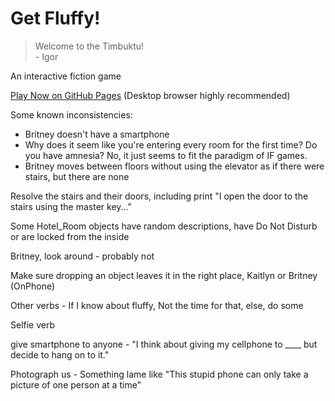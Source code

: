 # Get Fluffy!

> Welcome to the Timbuktu!<br>
>    \- Igor

An interactive fiction game

[Play Now on GitHub Pages](https://stone1343.github.io/get-fluffy/public/index.html) (Desktop browser highly recommended)

Some known inconsistencies:
* Britney doesn't have a smartphone
* Why does it seem like you're entering every room for the first time? Do you have amnesia? No, it just seems to fit the paradigm of IF games.
* Britney moves between floors without using the elevator as if there were stairs, but there are none

Resolve the stairs and their doors, including print "I open the door to the stairs using the master key..."

Some Hotel_Room objects have random descriptions, have Do Not Disturb or are locked from the inside

Britney, look around - probably not

Make sure dropping an object leaves it in the right place, Kaitlyn or Britney (OnPhone)

Other verbs - If I know about fluffy, Not the time for that, else, do some

Selfie verb

give smartphone to anyone - "I think about giving my cellphone to ____ but decide to hang on to it."

Photograph us - Something lame like "This stupid phone can only take a picture of one person at a time"
